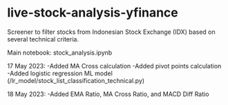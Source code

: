 # live-stock-analysis-yfinance
Screener to filter stocks from Indonesian Stock Exchange (IDX) based on several technical criteria.

Main notebook: stock_analysis.ipynb

17 May 2023:
-Added MA Cross calculation
-Added pivot points calculation
-Added logistic regression ML model (/lr_model/stock_list_classification_technical.py)

18 May 2023:
-Added EMA Ratio, MA Cross Ratio, and MACD Diff Ratio